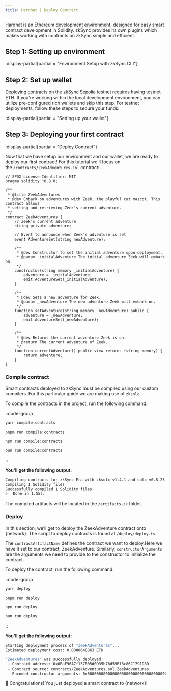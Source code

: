 ```yaml
---
title: Hardhat | Deploy Contract
---
```


Hardhat is an Ethereum development environment, designed for easy smart contract development in Solidity.
zkSync provides its own plugins which makes working with contracts on zkSync simple and efficient.

## Step 1: Setting up environment
:display-partial{partial = "Environment Setup with zkSync CLI"}

## Step 2: Set up wallet

Deploying contracts on the zkSync Sepolia testnet requires having testnet ETH.
If you're working within the local development environment,
you can utilize pre-configured rich wallets and skip this step.
For testnet deployments, follow these steps to secure your funds:

:display-partial{partial = "Setting up your wallet"}

## Step 3: Deploying your first contract
:display-partial{partial = "Deploy Contract"}

Now that we have setup our environment and our wallet, we are ready to deploy our first contract!
For this tutorial we'll focus on the `/contracts/ZeekAdventures.sol` contract:

```solidity
// SPDX-License-Identifier: MIT
pragma solidity ^0.8.0;

/**
 * @title ZeekAdventures
 * @dev Embark on adventures with Zeek, the playful cat mascot. This contract allows
 * setting and retrieving Zeek's current adventure.
 */
contract ZeekAdventures {
    // Zeek's current adventure
    string private adventure;

    // Event to announce when Zeek's adventure is set
    event AdventureSet(string newAdventure);

    /**
     * @dev Constructor to set the initial adventure upon deployment.
     * @param _initialAdventure The initial adventure Zeek will embark on.
     */
    constructor(string memory _initialAdventure) {
        adventure = _initialAdventure;
        emit AdventureSet(_initialAdventure);
    }

    /**
     * @dev Sets a new adventure for Zeek.
     * @param _newAdventure The new adventure Zeek will embark on.
     */
    function setAdventure(string memory _newAdventure) public {
        adventure = _newAdventure;
        emit AdventureSet(_newAdventure);
    }

    /**
     * @dev Returns the current adventure Zeek is on.
     * @return The current adventure of Zeek.
     */
    function currentAdventure() public view returns (string memory) {
        return adventure;
    }
}
```

### Compile contract

Smart contracts deployed to zkSync must be compiled using our custom compilers.
For this particular guide we are making use of `zksolc`.

To compile the contracts in the project, run the following command:

::code-group

```bash [yarn]
yarn compile:contracts
```

```bash [pnpm]
pnpm run compile:contracts
```

```bash [npm]
npm run compile:contracts
```

```bash [bun]
bun run compile:contracts
```

::

**You'll get the following output:**

```bash
Compiling contracts for zkSync Era with zksolc v1.4.1 and solc v0.8.23
Compiling 1 Solidity files
Successfully compiled 1 Solidity files
✨  Done in 1.55s.
```

The compiled artifacts will be located in the `/artifacts-zk` folder.

### Deploy

In this section, we’ll get to deploy the ZeekAdventure contract
onto {network}.
The script to deploy contracts is found at `/deploy/deploy.ts`.

The `contractArtifactName` defines the contract we want to deploy.Here we have it set to our contract, ZeekAdventure.
Similarly, `constructorArguments` are the arguments we need to provide to the constructor to initialize the contract.

To deploy the contract, run the following command:

::code-group

```bash [yarn]
yarn deploy
```

```bash [pnpm]
pnpm run deploy
```

```bash [npm]
npm run deploy
```

```bash [bun]
bun run deploy
```

::

**You'll get the following output:**

```bash
Starting deployment process of "ZeekAdventures"...
Estimated deployment cost: 0.0000648863 ETH

"ZeekAdventures" was successfully deployed:
 - Contract address: 0x0BaF96A7f137B05d0D35b76d59B16c86C1791D8D
 - Contract source: contracts/ZeekAdventures.sol:ZeekAdventures
 - Encoded constructor arguments: 0x000000000000000000000000000000000000000000000000000000000000002000000000000000000000000000000000000000000000000000000000000000094869207468657265210000000000000000000000000000000000000000000000
```

🥳 Congratulations! You just deployed a smart contract to {network}!
